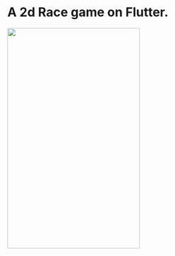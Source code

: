 # A 2d Race game on Flutter.

<img src="https://github.com/isaccanedo/2d/blob/master/race-game.gif" align="left" height="500" width="300" >


